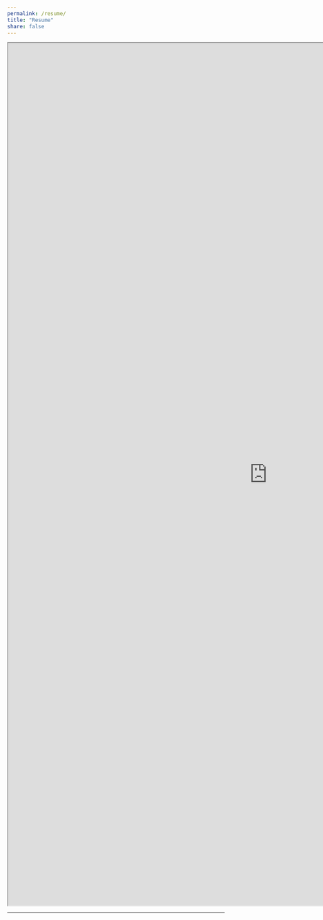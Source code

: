```yaml
---
permalink: /resume/
title: "Resume"
share: false
---
```


<iframe src="https://resume.creddle.io/resume/8mynpw118r5" width="1200" height="2000"></iframe>

---